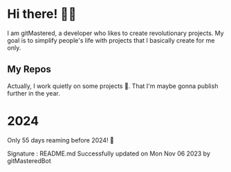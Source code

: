 
# Hi there! 🙋‍♂️
I am gitMastered, a developer who likes to create revolutionary projects.
My goal is to simplify people's life with projects that I basically create for me only.

## My Repos
Actually, I work quietly on some projects 👀. That I'm maybe gonna publish further in the year.

# 2024
Only 55 days reaming before 2024! 🙌

Signature : README.md Successfully updated on Mon Nov 06 2023 by gitMasteredBot

